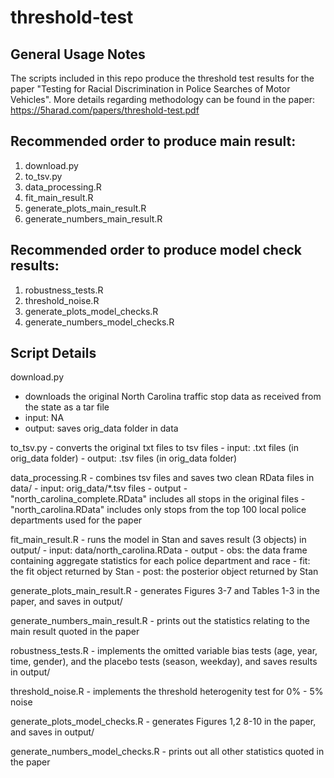 # threshold-test

General Usage Notes
-------------------
The scripts included in this repo produce the threshold test results for the paper "Testing for Racial Discrimination in Police Searches of Motor Vehicles". 
More details regarding methodology can be found in the paper: https://5harad.com/papers/threshold-test.pdf


Recommended order to produce main result:
-----------------------------------------
1. download.py
2. to_tsv.py
3. data_processing.R
4. fit_main_result.R
5. generate_plots_main_result.R
6. generate_numbers_main_result.R


Recommended order to produce model check results:
-------------------------------------------------
1. robustness_tests.R
2. threshold_noise.R
3. generate_plots_model_checks.R
4. generate_numbers_model_checks.R



Script Details
--------------

download.py
  - downloads the original North Carolina traffic stop data as received from the state as a tar file
  - input: NA
  - output: saves orig_data folder in data

to_tsv.py
	- converts the original txt files to tsv files
	- input: .txt files (in orig_data folder)
	- output: .tsv files (in orig_data folder)

data_processing.R
	- combines tsv files and saves two clean RData files in data/
	- input: orig_data/*.tsv files
	- output 
		- "north_carolina_complete.RData" includes all stops in the original files 
		- "north_carolina.RData" includes only stops from the top 100 local police departments used for the paper 

fit_main_result.R
	- runs the model in Stan and saves result (3 objects) in output/
	- input: data/north_carolina.RData
	- output
		- obs: the data frame containing aggregate statistics for each police department and race
		- fit: the fit object returned by Stan
		- post: the posterior object returned by Stan

generate_plots_main_result.R
	- generates Figures 3-7 and Tables 1-3 in the paper, and saves in output/

generate_numbers_main_result.R
	- prints out the statistics relating to the main result quoted in the paper

robustness_tests.R
	- implements the omitted variable bias tests (age, year, time, gender), and the placebo tests (season, weekday), and saves results in output/

threshold_noise.R
	- implements the threshold heterogenity test for 0% - 5% noise

generate_plots_model_checks.R
	- generates Figures 1,2 8-10 in the paper, and saves in output/

generate_numbers_model_checks.R
	- prints out all other statistics quoted in the paper


